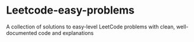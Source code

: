 # Leetcode-easy-problems
A collection of solutions to easy-level LeetCode problems with clean, well-documented code and explanations
